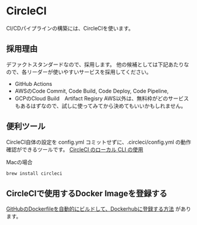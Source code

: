 # CircleCI
CI/CDパイプラインの構築には、CircleCIを使います。

## 採用理由
デファクトスタンダードなので、採用します。
他の候補としては下記あたりなので、各リーダーが使いやすいサービスを採用してください。
- GitHub Actions
- AWSのCode Commit, Code Build, Code Deploy, Code Pipeline,
- GCPのCloud Build　Artifact Regisry
AWS以外は、無料枠がどのサービスもあるはずなので、試しに使ってみてから決めてもいいかもしれません。

## 便利ツール
CircleCI自体の設定を config.yml
コミットせずに、.circleci/config.yml の動作確認ができるツールです。
[CircleCI のローカル CLI の使用](https://circleci.com/docs/ja/2.0/local-cli/)

Macの場合
```zsh
brew install circleci
```

## CircleCIで使用するDocker Imageを登録する
[GitHubのDockerfileを自動的にビルドして、Dockerhubに登録する方法](https://qiita.com/kon_yu/items/7c40f4dfbd1cce006ce7#github%E3%81%A8%E9%80%A3%E6%90%BA%E3%81%99%E3%82%8B%E3%82%AA%E3%82%B9%E3%82%B9%E3%83%A1) があります。
